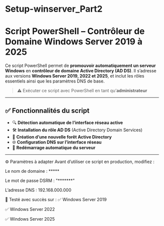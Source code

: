 # Setup-winserver_Part2

# Script PowerShell – Contrôleur de Domaine Windows Server 2019 à 2025

Ce script PowerShell permet de **promouvoir automatiquement un serveur Windows** en **contrôleur de domaine Active Directory (AD DS)**. Il s’adresse aux versions **Windows Server 2019, 2022 et 2025**, et inclut les rôles essentiels ainsi que les paramètres DNS de base.

> ⚠️ Exécuter ce script avec PowerShell en tant qu’**administrateur**

---

## ✅ Fonctionnalités du script

- 🔍 **Détection automatique de l’interface réseau active**
- 🛠️ **Installation du rôle AD DS** (Active Directory Domain Services)
- 🌱 **Création d’une nouvelle forêt Active Directory**
- 🌐 **Configuration DNS sur l’interface réseau**
- 🔁 **Redémarrage automatique du serveur**

---

⚙️ Paramètres à adapter
Avant d’utiliser ce script en production, modifiez :

Le nom de domaine : *****

Le mot de passe DSRM : "*******"

L’adresse DNS : 192.168.000.000

🧪 Testé avec succès sur :
✅ Windows Server 2019

✅ Windows Server 2022

✅ Windows Server 2025 
